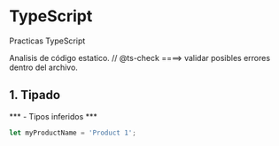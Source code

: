 # TypeScript
Practicas TypeScript

Analisis de código estatico.
// @ts-check ====> validar posibles errores dentro del archivo.

## 1. Tipado

*** - Tipos inferidos ***
  ```JavaScript
  let myProductName = 'Product 1';
  ```
